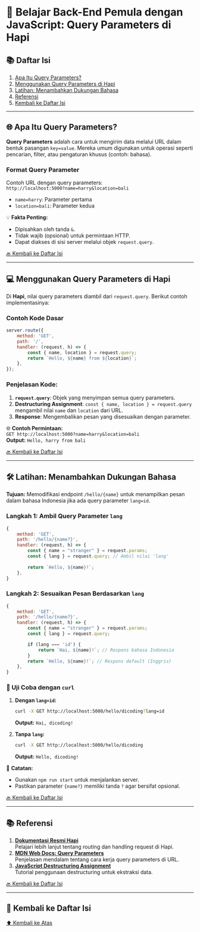 
# 🚀 Belajar Back-End Pemula dengan JavaScript: Query Parameters di Hapi

## 📚 Daftar Isi
1. [Apa Itu Query Parameters?](#-apa-itu-query-parameters)  
2. [Menggunakan Query Parameters di Hapi](#-menggunakan-query-parameters-di-hapi)  
3. [Latihan: Menambahkan Dukungan Bahasa](#-latihan-menambahkan-dukungan-bahasa)  
4. [Referensi](#-referensi)  
5. [Kembali ke Daftar Isi](#-kembali-ke-daftar-isi)

---

## 🌐 Apa Itu Query Parameters?
**Query Parameters** adalah cara untuk mengirim data melalui URL dalam bentuk pasangan `key=value`. Mereka umum digunakan untuk operasi seperti pencarian, filter, atau pengaturan khusus (contoh: bahasa).  

### Format Query Parameter
Contoh URL dengan query parameters:  
`http://localhost:5000?name=harry&location=bali`  
- `name=harry`: Parameter pertama  
- `location=bali`: Parameter kedua  

💡 **Fakta Penting:**  
- Dipisahkan oleh tanda `&`.  
- Tidak wajib (opsional) untuk permintaan HTTP.  
- Dapat diakses di sisi server melalui objek `request.query`.

[🔙 Kembali ke Daftar Isi](#-daftar-isi)

---

## 💻 Menggunakan Query Parameters di Hapi
Di **Hapi**, nilai query parameters diambil dari `request.query`. Berikut contoh implementasinya:

### Contoh Kode Dasar
```javascript
server.route({
    method: 'GET',
    path: '/',
    handler: (request, h) => {
        const { name, location } = request.query;
        return `Hello, ${name} from ${location}`;
    },
});
```

### Penjelasan Kode:
1. **`request.query`**: Objek yang menyimpan semua query parameters.  
2. **Destructuring Assignment**: `const { name, location } = request.query` mengambil nilai `name` dan `location` dari URL.  
3. **Response**: Mengembalikan pesan yang disesuaikan dengan parameter.

🌐 **Contoh Permintaan:**  
`GET http://localhost:5000?name=harry&location=bali`  
**Output:** `Hello, harry from bali`

[🔙 Kembali ke Daftar Isi](#-daftar-isi)

---

## 🛠️ Latihan: Menambahkan Dukungan Bahasa
**Tujuan:** Memodifikasi endpoint `/hello/{name}` untuk menampilkan pesan dalam bahasa Indonesia jika ada query parameter `lang=id`.

### Langkah 1: Ambil Query Parameter `lang`
```javascript
{
    method: 'GET',
    path: '/hello/{name?}',
    handler: (request, h) => {
        const { name = "stranger" } = request.params;
        const { lang } = request.query; // Ambil nilai 'lang'
        
        return `Hello, ${name}!`;
    },
}
```

### Langkah 2: Sesuaikan Pesan Berdasarkan `lang`
```javascript
{
    method: 'GET',
    path: '/hello/{name?}',
    handler: (request, h) => {
        const { name = "stranger" } = request.params;
        const { lang } = request.query;

        if (lang === 'id') {
            return `Hai, ${name}!`; // Respons bahasa Indonesia
        }
        return `Hello, ${name}!`; // Respons default (Inggris)
    },
}
```

### 🧪 Uji Coba dengan `curl`
1. **Dengan `lang=id`:**  
   ```bash
   curl -X GET http://localhost:5000/hello/dicoding?lang=id
   ```
   **Output:** `Hai, dicoding!`  

2. **Tanpa `lang`:**  
   ```bash
   curl -X GET http://localhost:5000/hello/dicoding
   ```
   **Output:** `Hello, dicoding!`

📌 **Catatan:**  
- Gunakan `npm run start` untuk menjalankan server.  
- Pastikan parameter `{name?}` memiliki tanda `?` agar bersifat opsional.

[🔙 Kembali ke Daftar Isi](#-daftar-isi)

---

## 📚 Referensi
1. **[Dokumentasi Resmi Hapi](https://hapi.dev/)**  
   Pelajari lebih lanjut tentang routing dan handling request di Hapi.  
2. **[MDN Web Docs: Query Parameters](https://developer.mozilla.org/en-US/docs/Web/API/URL/searchParams)**  
   Penjelasan mendalam tentang cara kerja query parameters di URL.  
3. **[JavaScript Destructuring Assignment](https://javascript.info/destructuring-assignment)**  
   Tutorial penggunaan destructuring untuk ekstraksi data.

[🔙 Kembali ke Daftar Isi](#-daftar-isi)

---

## 🔄 Kembali ke Daftar Isi
[⬆️ Kembali ke Atas](#-belajar-back-end-pemula-dengan-javascript-query-parameters-di-hapi)
